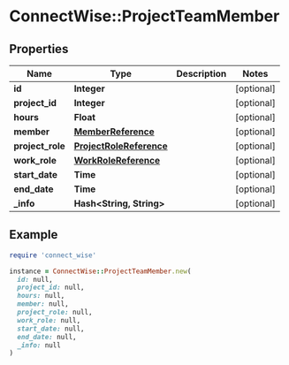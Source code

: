 # ConnectWise::ProjectTeamMember

## Properties

| Name | Type | Description | Notes |
| ---- | ---- | ----------- | ----- |
| **id** | **Integer** |  | [optional] |
| **project_id** | **Integer** |  | [optional] |
| **hours** | **Float** |  | [optional] |
| **member** | [**MemberReference**](MemberReference.md) |  | [optional] |
| **project_role** | [**ProjectRoleReference**](ProjectRoleReference.md) |  | [optional] |
| **work_role** | [**WorkRoleReference**](WorkRoleReference.md) |  | [optional] |
| **start_date** | **Time** |  | [optional] |
| **end_date** | **Time** |  | [optional] |
| **_info** | **Hash&lt;String, String&gt;** |  | [optional] |

## Example

```ruby
require 'connect_wise'

instance = ConnectWise::ProjectTeamMember.new(
  id: null,
  project_id: null,
  hours: null,
  member: null,
  project_role: null,
  work_role: null,
  start_date: null,
  end_date: null,
  _info: null
)
```

